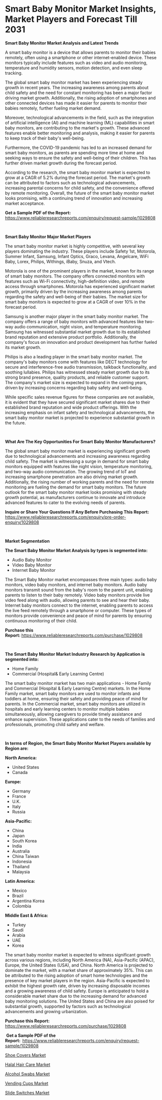 <p><h1>Smart Baby Monitor Market Insights, Market Players and Forecast Till 2031</h1></p><p><strong>Smart Baby Monitor Market Analysis and Latest Trends</strong></p>
<p><p>A smart baby monitor is a device that allows parents to monitor their babies remotely, often using a smartphone or other internet-enabled device. These monitors typically include features such as video and audio monitoring, temperature and humidity sensors, motion detection, and even sleep tracking.</p><p>The global smart baby monitor market has been experiencing steady growth in recent years. The increasing awareness among parents about child safety and the need for constant monitoring has been a major factor driving market growth. Additionally, the rising adoption of smartphones and other connected devices has made it easier for parents to monitor their babies remotely, further fueling market demand.</p><p>Moreover, technological advancements in the field, such as the integration of artificial intelligence (AI) and machine learning (ML) capabilities in smart baby monitors, are contributing to the market's growth. These advanced features enable better monitoring and analysis, making it easier for parents to keep track of their baby's well-being.</p><p>Furthermore, the COVID-19 pandemic has led to an increased demand for smart baby monitors, as parents are spending more time at home and seeking ways to ensure the safety and well-being of their children. This has further driven market growth during the forecast period.</p><p>According to the research, the smart baby monitor market is expected to grow at a CAGR of 5.2% during the forecast period. The market's growth can be attributed to factors such as technological advancements, increasing parental concerns for child safety, and the convenience offered by remote monitoring. Overall, the future of the smart baby monitor market looks promising, with a continuing trend of innovation and increasing market acceptance.</p></p>
<p><strong>Get a Sample PDF of the Report:&nbsp;</strong> <a href="https://www.reliableresearchreports.com/enquiry/request-sample/1029808">https://www.reliableresearchreports.com/enquiry/request-sample/1029808</a></p>
<p>&nbsp;</p>
<p><strong>Smart Baby Monitor Major Market Players</strong></p>
<p><p>The smart baby monitor market is highly competitive, with several key players dominating the industry. These players include Safety 1st, Motorola, Summer Infant, Samsung, Infant Optics, Graco, Levana, Angelcare, WiFi Baby, Lorex, Philips, Withings, iBaby, Snuza, and Vtech. </p><p>Motorola is one of the prominent players in the market, known for its range of smart baby monitors. The company offers connected monitors with features such as Wi-Fi connectivity, high-definition video, and remote access through smartphones. Motorola has experienced significant market growth, primarily driven by the increasing awareness among parents regarding the safety and well-being of their babies. The market size for smart baby monitors is expected to grow at a CAGR of over 10% in the forecast period.</p><p>Samsung is another major player in the smart baby monitor market. The company offers a range of baby monitors with advanced features like two-way audio communication, night vision, and temperature monitoring. Samsung has witnessed substantial market growth due to its established brand reputation and extensive product portfolio. Additionally, the company's focus on innovation and product development has further fueled its market growth. </p><p>Philips is also a leading player in the smart baby monitor market. The company's baby monitors come with features like DECT technology for secure and interference-free audio transmission, talkback functionality, and soothing lullabies. Philips has witnessed steady market growth due to its strong brand presence, quality products, and reliable customer support. The company's market size is expected to expand in the coming years, driven by increasing concerns regarding baby safety and well-being.</p><p>While specific sales revenue figures for these companies are not available, it is evident that they have secured significant market shares due to their established brand reputation and wide product offerings. With the increasing emphasis on infant safety and technological advancements, the smart baby monitor market is projected to experience substantial growth in the future.</p></p>
<p>&nbsp;</p>
<p><strong>What Are The Key Opportunities For Smart Baby Monitor Manufacturers?</strong></p>
<p><p>The global smart baby monitor market is experiencing significant growth due to technological advancements and increasing awareness regarding child safety. The market is witnessing a surge in demand for smart baby monitors equipped with features like night vision, temperature monitoring, and two-way audio communication. The growing trend of IoT and increasing smartphone penetration are also driving market growth. Additionally, the rising number of working parents and the need for remote monitoring are fueling the demand for smart baby monitors. The future outlook for the smart baby monitor market looks promising with steady growth potential, as manufacturers continue to innovate and introduce advanced features to cater to the evolving needs of parents.</p></p>
<p><strong>Inquire or Share Your Questions If Any Before Purchasing This Report:</strong> <a href="https://www.reliableresearchreports.com/enquiry/pre-order-enquiry/1029808">https://www.reliableresearchreports.com/enquiry/pre-order-enquiry/1029808</a></p>
<p>&nbsp;</p>
<p><strong>Market Segmentation</strong></p>
<p><strong>The Smart Baby Monitor Market Analysis by types is segmented into:</strong></p>
<p><ul><li>Audio Baby Monitor</li><li>Video Baby Monitor</li><li>Internet Baby Monitor</li></ul></p>
<p><p>The Smart Baby Monitor market encompasses three main types: audio baby monitors, video baby monitors, and internet baby monitors. Audio baby monitors transmit sound from the baby's room to the parent unit, enabling parents to listen to their baby remotely. Video baby monitors provide live video feed along with audio, allowing parents to see and hear their baby. Internet baby monitors connect to the internet, enabling parents to access the live feed remotely through a smartphone or computer. These types of monitors provide convenience and peace of mind for parents by ensuring continuous monitoring of their child.</p></p>
<p><strong>Purchase this Report:&nbsp;</strong><a href="https://www.reliableresearchreports.com/purchase/1029808">https://www.reliableresearchreports.com/purchase/1029808</a></p>
<p>&nbsp;</p>
<p><strong>The Smart Baby Monitor Market Industry Research by Application is segmented into:</strong></p>
<p><ul><li>Home Family</li><li>Commercial (Hospital& Early Learning Centre)</li></ul></p>
<p><p>The smart baby monitor market has two main applications - Home Family and Commercial (Hospital & Early Learning Centre) markets. In the Home Family market, smart baby monitors are used to monitor infants and toddlers at home, ensuring their safety and providing peace of mind for parents. In the Commercial market, smart baby monitors are utilized in hospitals and early learning centers to monitor multiple babies simultaneously, allowing caregivers to provide timely assistance and enhance supervision. These applications cater to the needs of families and professionals, promoting child safety and welfare.</p></p>
<p>&nbsp;</p>
<p><strong>In terms of Region, the Smart Baby Monitor Market Players available by Region are:</strong></p>
<p>
    <p> <strong> North America: </strong>
        <ul>
            <li>United States</li>
            <li>Canada</li>
        </ul>
        </p> 
    <p> <strong> Europe: </strong>
        <ul>
            <li>Germany</li>
            <li>France</li>
            <li>U.K.</li>
            <li>Italy</li>
            <li>Russia</li>
        </ul>
        </p> 
    <p> <strong> Asia-Pacific: </strong>
        <ul>
            <li>China</li>
            <li>Japan</li>
            <li>South Korea</li>
            <li>India</li>
            <li>Australia</li>
            <li>China Taiwan</li>
            <li>Indonesia</li>
            <li>Thailand</li>
            <li>Malaysia</li>
        </ul>
        </p> 
    <p> <strong> Latin America: </strong>
        <ul>
            <li>Mexico</li>
            <li>Brazil</li>
            <li>Argentina Korea</li>
            <li>Colombia</li>
        </ul>
        </p> 
    <p> <strong> Middle East & Africa: </strong>
        <ul>
            <li>Turkey</li>
            <li>Saudi</li>
            <li>Arabia</li>
            <li>UAE</li>
            <li>Korea</li>
        </ul>
    </p>
    </p>
<p><p>The smart baby monitor market is expected to witness significant growth across various regions, including North America (NA), Asia-Pacific (APAC), Europe, the United States (USA), and China. North America is projected to dominate the market, with a market share of approximately 35%. This can be attributed to the rising adoption of smart home technologies and the presence of key market players in the region. Asia-Pacific is expected to exhibit the highest growth rate, driven by increasing disposable incomes and a growing awareness of child safety. Europe is anticipated to hold a considerable market share due to the increasing demand for advanced baby monitoring solutions. The United States and China are also poised for substantial growth, supported by factors such as technological advancements and growing urbanization.</p></p>
<p><strong>Purchase this Report: </strong><a href="https://www.reliableresearchreports.com/purchase/1029808">https://www.reliableresearchreports.com/purchase/1029808</a></p>
<p>&nbsp;<strong>Get a Sample PDF of the Report:&nbsp;&nbsp;</strong><a href="https://www.reliableresearchreports.com/enquiry/request-sample/1029808">https://www.reliableresearchreports.com/enquiry/request-sample/1029808</a></p>
<p><strong></strong></p>
<p><p><a href="https://medium.com/@ericahamill/shoe-covers-market-size-reveals-the-best-marketing-channels-in-global-industry-63677769651e">Shoe Covers Market</a></p><p><a href="https://medium.com/@ericahamill/halal-hair-care-market-size-and-market-trends-complete-industry-overview-2024-to-2031-4f30b50379df">Halal Hair Care Market</a></p><p><a href="https://medium.com/@ericahamill/alcohol-swabs-market-size-and-market-trends-complete-industry-overview-2024-to-2031-97aff0a80f06">Alcohol Swabs Market</a></p><p><a href="https://medium.com/@ericahamill/vending-cups-market-size-reveals-the-best-marketing-channels-in-global-industry-d3abf975e2bb">Vending Cups Market</a></p><p><a href="https://medium.com/@ericahamill/slide-switches-market-comprehensive-assessment-by-type-application-and-geography-bd3db18911fb">Slide Switches Market</a></p></p>